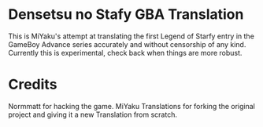 Densetsu no Stafy GBA Translation
=================================
This is MiYaku's attempt at translating the first Legend of Starfy entry in the GameBoy Advance series accurately and without censorship of any kind.
Currently this is experimental, check back when things are more robust.

Credits
========
Normmatt for hacking the game.
MiYaku Translations for forking the original project and giving it a new Translation from scratch.
